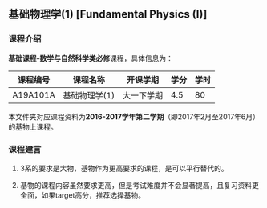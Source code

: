 ## 基础物理学(1) [Fundamental Physics (I)]

### 课程介绍

**基础课程-数学与自然科学类必修**课程，具体信息为：

| 课程编号 | 课程名称 | 开课学期 | 学分 | 学时 |
| --- | --- | --- | --- | --- |
| A19A101A | 基础物理学(1) | 大一下学期 | 4.5 | 80 |

本文件夹对应课程资料为**2016-2017学年第二学期**（即2017年2月至2017年6月）的基物上课程。

### 课程建言

1. 3系的要求是大物，基物作为更高要求的课程，是可以平行替代的。

2. 基物的课程内容虽然要求更高，但是考试难度并不会显著提高，且复习资料更全面，如果target高分，推荐选择基物。
